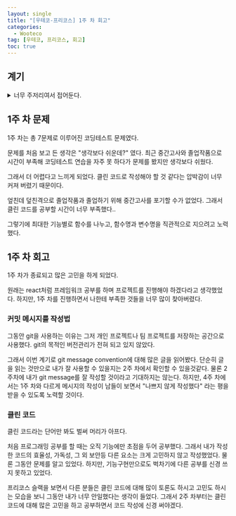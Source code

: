 ```yaml
---
layout: single
title: "[우테코-프리코스] 1주 차 회고"
categories:
  - Wooteco
tag: [우테코, 프리코스, 회고]
toc: true
---
```


## 계기

<details>
<summary>너무 주저리여서 접어둔다.</summary>
<div markdown='1'>
우선 왜 우아한테크코스(이하 우테코)에 신청한 이유에 대해 이야기하자면,

나는 19년도에 게임제 작과 관련된 학과로 진학했다. 계기는 단순했다. 그냥 게임을 좋아했다.
이런 단순한 이유로 학과를 선택해서인지 전공수업은 내게 너무 버거운 수업이 되고 있었다. 컴퓨터공학과에서 배우는 것과 큰 차이는 없으나 너무 가벼운 내 마음가짐으로 인해 힘들었던 것 같았다.
2학년이 되고 코로나 이슈가 터지게 되면서 내 진로에 대해 다시 결정하게 되었다.
바로 컴퓨터공학과로 다시 진학해 게임프로그래머로 진로를 구체화하지 않고 많은 분야를 공부해보기로 했다.
하지만 다시 수능을 준비하기에는 시간과 재정적인 문제로 포기를 하고 편입하기로 했다.

편입도 쉽지만은 않았다. 알바하면서 학교수업까지 병행하고 거기에 편입 공부까지하니.. 내 인생 중 가장 바쁘게 산 해였다.
우여곡절 끝에 편입에 성공하게 되고 편입한 학교에서 다양한 사람들을 만나게 되면서 내 진로에 대해 천천히 알아보기로 했다.
하지만 편입을 하고 나니 들어야 하는 학점도 많고 공부의 양도 많고 정말 편입을 준비한 이후로 한 달에 편하게 쉬었던 날이 하루는 될까 싶다...

하지만 지금 와서 후회하진 않는다. 바쁘게 산 덕에 안드로이드 공부도 해볼 수 있었고, 아주 잠깐이지만 swift도 공부할 수 있었고, 백엔드도 공부할 수 있었다.
그리고 지금 내가 가장 재밌게 공부하고 진로로 결정한 프론트엔드 분야도 공부할 수 있었다.
여러 경험을 통해 나는 프론트엔드 개발자가 되기로 결심했다. 하지만 프론트엔드 개발자가 되기 위해 공부를 시작한 지는 1년도 되지 않아 내가 너무 많이 부족하다는 것을 뼈저리게 알고 있었다.
그래서 졸업 후에 취직을 할 수 있는 실력이 안 된다고 생각해 국비학원이나 부트캠프를 알아보려고 계획 중이었다.

그러던 중 예전에 배달의 민족에서 부트캠프를 운영한다는 소식을 들은 기억이 있어서 한번 찾아봤다. 마침 곧 있으면 신청 기간이길래 우테코에 대해 더 알아봤다.
유튜브 영상도 보고, 블로그 후기 글도 읽어보고 최대한 많은 정보를 찾아봤다. 열심히 찾고 내가 생각한 우테코는 나와 잘 맞겠다는 생각이 들었다.
대학에 입학하고 코딩 공부를 하면서 내가 느낀 건 개발자로 살기 위해선 평생 공부를 해야겠다는 생각과 함께 학습하는 것이 훨씬 효율적이라는 것이다.
우테코 역시 이점들을 강조하고 있었다. 그래서 바로 자기소개서를 작성하러 갔다.

</div>
</details>

## 1주 차 문제

1주 차는 총 7문제로 이루어진 코딩테스트 문제였다.

문제를 처음 보고 든 생각은 "생각보다 쉬운데?" 였다.
최근 중간고사와 졸업작품으로 시간이 부족해 코딩테스트 연습을 자주 못 하다가 문제를 봤지만 생각보다 쉬웠다.

그래서 더 어렵다고 느끼게 되었다.
클린 코드로 작성해야 할 것 같다는 압박감이 너무 커져 버렸기 때문이다.

엎친데 덮친격으로 졸업작품과 졸업하기 위해 중간고사를 포기할 수가 없었다. 그래서 클린 코드를 공부할 시간이 너무 부족했다..

그렇기에 최대한 기능별로 함수를 나누고, 함수명과 변수명을 직관적으로 지으려고 노력했다.

## 1주 차 회고

1주 차가 종료되고 많은 고민을 하게 되었다.

원래는 react처럼 프레임워크 공부를 하며 프로젝트를 진행해야 하겠다라고 생각했었다. 하지만, 1주 차를 진행하면서 나한테 부족한 것들을 너무 많이 찾아버렸다.

### 커밋 메시지를 작성법

그동안 git을 사용하는 이유는 그저 개인 프로젝트나 팀 프로젝트를 저장하는 공간으로 사용했다. git의 목적인 버전관리가 전혀 되고 있지 않았다.

그래서 이번 계기로 git message convention에 대해 많은 글을 읽어봤다. 단순히 글을 읽는 것만으로 내가 잘 사용할 수 있을지는 2주 차에서 확인할 수 있을것같다. 물론 2주차에 내가 git message를 잘 작성할 것이라고 기대하지는 않는다. 하지만, 4주 차에서는 1주 차와 다르게 메시지의 작성이 남들이 보면서 "나쁘지 않게 작성했다" 라는 평을 받을 수 있도록 노력할 것이다.

### 클린 코드

클린 코드라는 단어만 봐도 벌써 머리가 아프다.

처음 프로그래밍 공부를 할 때는 오직 기능에만 초점을 두어 공부했다. 그래서 내가 작성한 코드의 효율성, 가독성, 그 외 보안등 다른 요소는 크게 고민하지 않고 작성했었다.
물론 그동안 문제를 알고 있었다. 하지만, 기능구현만으로도 벅차기에 다른 공부를 신경 쓰지 못하고 있었다.

프리코스 슬랙을 보면서 다른 분들은 클린 코드에 대해 많이 토론도 하시고 고민도 하시는 모습을 보니 그동안 내가 너무 안일했다는 생각이 들었다. 그래서 2주 차부터는 클린 코드에 대해 많은 고민을 하고 공부하면서 코드 작성에 신경 써야겠다.
